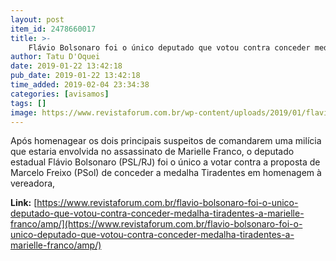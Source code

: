 ```yaml
---
layout: post
item_id: 2478660017
title: >-
    Flávio Bolsonaro foi o único deputado que votou contra conceder medalha Tiradentes a Marielle Franco
author: Tatu D'Oquei
date: 2019-01-22 13:42:18
pub_date: 2019-01-22 13:42:18
time_added: 2019-02-04 23:34:38
categories: [avisamos]
tags: []
image: https://www.revistaforum.com.br/wp-content/uploads/2019/01/flaviobolsonaromarielle.jpg
---
```


Após homenagear os dois principais suspeitos de comandarem uma milícia que estaria envolvida no assassinato de Marielle Franco, o deputado estadual Flávio Bolsonaro (PSL/RJ) foi o único a votar contra a proposta de Marcelo Freixo (PSol) de conceder a medalha Tiradentes em homenagem à vereadora,

**Link:** [https://www.revistaforum.com.br/flavio-bolsonaro-foi-o-unico-deputado-que-votou-contra-conceder-medalha-tiradentes-a-marielle-franco/amp/](https://www.revistaforum.com.br/flavio-bolsonaro-foi-o-unico-deputado-que-votou-contra-conceder-medalha-tiradentes-a-marielle-franco/amp/)

